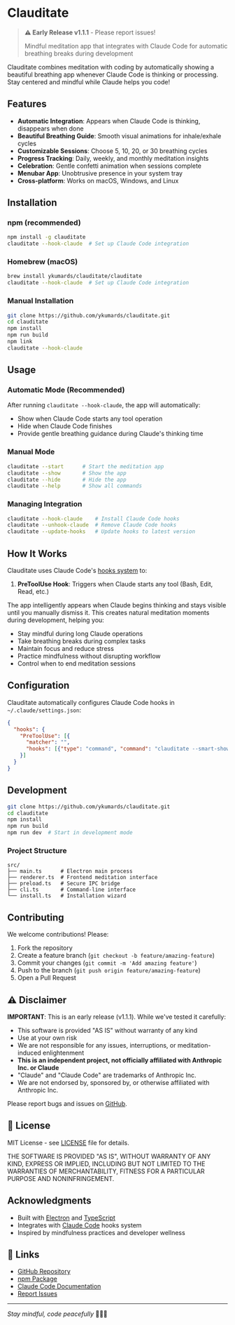 # Clauditate

> **⚠️ Early Release v1.1.1** - Please report issues!
> 
> Mindful meditation app that integrates with Claude Code for automatic breathing breaks during development

Clauditate combines meditation with coding by automatically showing a beautiful breathing app whenever Claude Code is thinking or processing. Stay centered and mindful while Claude helps you code!

## Features

- **Automatic Integration**: Appears when Claude Code is thinking, disappears when done
- **Beautiful Breathing Guide**: Smooth visual animations for inhale/exhale cycles
- **Customizable Sessions**: Choose 5, 10, 20, or 30 breathing cycles
- **Progress Tracking**: Daily, weekly, and monthly meditation insights
- **Celebration**: Gentle confetti animation when sessions complete
- **Menubar App**: Unobtrusive presence in your system tray
- **Cross-platform**: Works on macOS, Windows, and Linux

## Installation

### npm (recommended)
```bash
npm install -g clauditate
clauditate --hook-claude  # Set up Claude Code integration
```

### Homebrew (macOS)
```bash
brew install ykumards/clauditate/clauditate
clauditate --hook-claude  # Set up Claude Code integration
```

### Manual Installation
```bash
git clone https://github.com/ykumards/clauditate.git
cd clauditate
npm install
npm run build
npm link
clauditate --hook-claude
```

## Usage

### Automatic Mode (Recommended)
After running `clauditate --hook-claude`, the app will automatically:
- Show when Claude Code starts any tool operation
- Hide when Claude Code finishes
- Provide gentle breathing guidance during Claude's thinking time

### Manual Mode
```bash
clauditate --start      # Start the meditation app
clauditate --show       # Show the app
clauditate --hide       # Hide the app
clauditate --help       # Show all commands
```

### Managing Integration
```bash
clauditate --hook-claude    # Install Claude Code hooks
clauditate --unhook-claude  # Remove Claude Code hooks
clauditate --update-hooks   # Update hooks to latest version
```

## How It Works

Clauditate uses Claude Code's [hooks system](https://docs.anthropic.com/en/docs/claude-code/hooks) to:

1. **PreToolUse Hook**: Triggers when Claude starts any tool (Bash, Edit, Read, etc.)

The app intelligently appears when Claude begins thinking and stays visible until you manually dismiss it. This creates natural meditation moments during development, helping you:
- Stay mindful during long Claude operations
- Take breathing breaks during complex tasks
- Maintain focus and reduce stress
- Practice mindfulness without disrupting workflow
- Control when to end meditation sessions


## Configuration

Clauditate automatically configures Claude Code hooks in `~/.claude/settings.json`:

```json
{
  "hooks": {
    "PreToolUse": [{
      "matcher": "",
      "hooks": [{"type": "command", "command": "clauditate --smart-show"}]
    }]
  }
}
```

## Development

```bash
git clone https://github.com/ykumards/clauditate.git
cd clauditate
npm install
npm run build
npm run dev  # Start in development mode
```

### Project Structure
```
src/
├── main.ts      # Electron main process
├── renderer.ts  # Frontend meditation interface
├── preload.ts   # Secure IPC bridge
├── cli.ts       # Command-line interface
└── install.ts   # Installation wizard
```

## Contributing

We welcome contributions! Please:

1. Fork the repository
2. Create a feature branch (`git checkout -b feature/amazing-feature`)
3. Commit your changes (`git commit -m 'Add amazing feature'`)
4. Push to the branch (`git push origin feature/amazing-feature`)
5. Open a Pull Request

## ⚠️ Disclaimer

**IMPORTANT**: This is an early release (v1.1.1). While we've tested it carefully:

- This software is provided "AS IS" without warranty of any kind
- Use at your own risk
- We are not responsible for any issues, interruptions, or meditation-induced enlightenment
- **This is an independent project, not officially affiliated with Anthropic Inc. or Claude**
- "Claude" and "Claude Code" are trademarks of Anthropic Inc.
- We are not endorsed by, sponsored by, or otherwise affiliated with Anthropic Inc.

Please report bugs and issues on [GitHub](https://github.com/ykumards/clauditate/issues).

## 📝 License

MIT License - see [LICENSE](LICENSE) file for details.

THE SOFTWARE IS PROVIDED "AS IS", WITHOUT WARRANTY OF ANY KIND, EXPRESS OR
IMPLIED, INCLUDING BUT NOT LIMITED TO THE WARRANTIES OF MERCHANTABILITY,
FITNESS FOR A PARTICULAR PURPOSE AND NONINFRINGEMENT.

## Acknowledgments

- Built with [Electron](https://electronjs.org/) and [TypeScript](https://typescriptlang.org/)
- Integrates with [Claude Code](https://claude.ai/code) hooks system
- Inspired by mindfulness practices and developer wellness

## 🔗 Links

- [GitHub Repository](https://github.com/ykumards/clauditate)
- [npm Package](https://npmjs.com/package/clauditate)
- [Claude Code Documentation](https://docs.anthropic.com/en/docs/claude-code)
- [Report Issues](https://github.com/ykumards/clauditate/issues)

---

*Stay mindful, code peacefully* 🧘‍♀️✨
